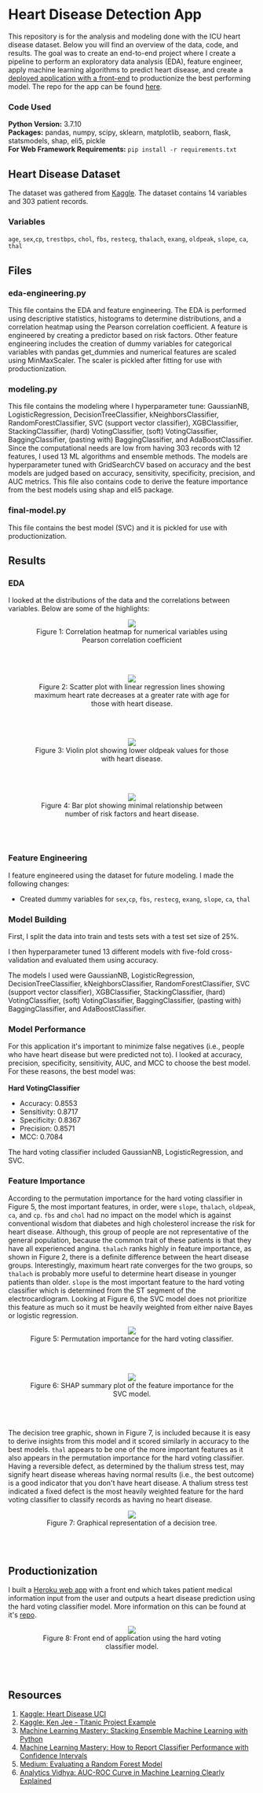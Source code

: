 # Heart Disease Detection App

This repository is for the analysis and modeling done with the ICU heart disease dataset. Below you will find an overview of the data, code, and results. The goal was to create an end-to-end project where I create a pipeline to perform an exploratory data analysis (EDA), feature engineer, apply machine learning algorithms to predict heart disease, and create a [deployed application with a front-end](https://predict-heart-diseases.herokuapp.com/) to productionize the best performing model. The repo for the app can be found [here](https://github.com/MichaelBryantDS/heart-disease-pred-app).

### Code Used 

**Python Version:** 3.7.10 <br />
**Packages:** pandas, numpy, scipy, sklearn, matplotlib, seaborn, flask, statsmodels, shap, eli5, pickle<br />
**For Web Framework Requirements:**  ```pip install -r requirements.txt```  

## Heart Disease Dataset

The dataset was gathered from [Kaggle](https://www.kaggle.com/ronitf/heart-disease-uci). The dataset contains 14 variables and 303 patient records.

### Variables

`age`, `sex`,`cp`, `trestbps`, `chol`, `fbs`, `restecg`, `thalach`, `exang`, `oldpeak`, `slope`, `ca`, `thal`

## Files

### eda-engineering.py

This file contains the EDA and feature engineering. The EDA is performed using descriptive statistics, histograms to determine distributions, and a correlation heatmap using the Pearson correlation coefficient. A feature is engineered by creating a predictor based on risk factors. Other feature engineering includes the creation of dummy variables for categorical variables with pandas get_dummies and numerical features are scaled using MinMaxScaler. The scaler is pickled after fitting for use with productionization.

### modeling.py

This file contains the modeling where I hyperparameter tune: GaussianNB, LogisticRegression, DecisionTreeClassifier, kNeighborsClassifier, RandomForestClassifier, SVC (support vector classifier), XGBClassifier, StackingClassifier, (hard) VotingClassifier, (soft) VotingClassifier, BaggingClassifier, (pasting with) BaggingClassifier, and AdaBoostClassifier. Since the computational needs are low from having 303 records with 12 features, I used 13 ML algorithms and ensemble methods. The models are hyperparameter tuned with GridSearchCV based on accuracy and the best models are judged based on accuracy, sensitivity, specificity, precision, and AUC metrics. This file also contains code to derive the feature importance from the best models using shap and eli5 package.

### final-model.py

This file contains the best model (SVC) and it is pickled for use with productionization.

## Results

### EDA

I looked at the distributions of the data and the correlations between variables. Below are some of the highlights:

<div align="center">
  
<figure>
<img src="images/cor-heatmap.jpg"><br/>
  <figcaption>Figure 1: Correlation heatmap for numerical variables using Pearson correlation coefficient</figcaption>
</figure>
<br/><br/>
  
</div>

<div align="center">
  
<figure>
<img src="images/thalach-age-target.jpg"><br/>
  <figcaption>Figure 2: Scatter plot with linear regression lines showing maximum heart rate decreases at a greater rate with age for those with heart disease.</figcaption>
</figure>
<br/><br/>
  
</div>

<div align="center">
  
<figure>
<img src="images/oldpeak-target.jpg"><br/>
  <figcaption>Figure 3: Violin plot showing lower oldpeak values for those with heart disease.</figcaption>
</figure>
<br/><br/>
  
</div>

<div align="center">
  
<figure>
<img src="images/risk-factors-target.jpg"><br/>
  <figcaption>Figure 4: Bar plot showing minimal relationship between number of risk factors and heart disease.</figcaption>
</figure>
<br/><br/>
  
</div>

### Feature Engineering

I feature engineered using the dataset for future modeling. I made the following changes:
* Created dummy variables for `sex`,`cp`, `fbs`, `restecg`, `exang`, `slope`, `ca`, `thal`

### Model Building

First, I split the data into train and tests sets with a test set size of 25%.

I then hyperparameter tuned 13 different models with five-fold cross-validation and evaluated them using accuracy.

The models I used were GaussianNB, LogisticRegression, DecisionTreeClassifier, kNeighborsClassifier, RandomForestClassifier, SVC (support vector classifier), XGBClassifier, StackingClassifier, (hard) VotingClassifier, (soft) VotingClassifier, BaggingClassifier, (pasting with) BaggingClassifier, and AdaBoostClassifier.

### Model Performance

For this application it's important to minimize false negatives (i.e., people who have heart disease but were predicted not to). I looked at accuracy, precision, specificity, sensitivity, AUC, and MCC to choose the best model. For these reasons, the best model was:
<br/><br/>
**Hard VotingClassifier**
* Accuracy: 0.8553
* Sensitivity: 0.8717
* Specificity: 0.8367
* Precision: 0.8571
* MCC: 0.7084

The hard voting classifier included GaussianNB, LogisticRegression, and SVC.

### Feature Importance

According to the permutation importance for the hard voting classifier in Figure 5, the most important features, in order, were `slope`, `thalach`, `oldpeak`, `ca`, and `cp`. `fbs` and `chol` had no impact on the model which is against conventional wisdom that diabetes and high cholesterol increase the risk for heart disease. Although, this group of people are not representative of the general population, because the common trait of these patients is that they have all experienced angina. `thalach` ranks highly in feature importance, as shown in Figure 2, there is a definite difference between the heart disease groups. Interestingly, maximum heart rate converges for the two groups, so `thalach` is probably more useful to determine heart disease in younger patients than older. `slope` is the most important feature to the hard voting classifier which is determined from the ST segment of the electrocardiogram. Looking at Figure 6, the SVC model does not prioritize this feature as much so it must be heavily weighted from either naive Bayes or logistic regression.

<div align="center">
  
<figure>
<img src="images/perm-import-hv.JPG"><br/>
  <figcaption>Figure 5: Permutation importance for the hard voting classifier.</figcaption>
</figure>
<br/><br/>
  
</div>

<div align="center">
  
<figure>
<img src="images/shap-svc.jpg"><br/>
  <figcaption>Figure 6: SHAP summary plot of the feature importance for the SVC model.</figcaption>
</figure>
<br/><br/>
  
</div>

The decision tree graphic, shown in Figure 7, is included because it is easy to derive insights from this model and it scored similarly in accuracy to the best models. `thal` appears to be one of the more important features as it also appears in the permutation importance for the hard voting classifier. Having a reversible defect, as determined by the thalium stress test, may signify heart disease whereas having normal results (i.e., the best outcome) is a good indicator that you don't have heart disease. A thalium stress test indicated a fixed defect is the most heavily weighted feature for the hard voting classifier to classify records as having no heart disease.

<div align="center">

<figure>
<img src="images/dt.jpg"><br/>
  <figcaption>Figure 7: Graphical representation of a decision tree.</figcaption>
</figure>
<br/><br/>
  
</div>

## Productionization

I built a [Heroku web app](https://predict-heart-diseases.herokuapp.com/) with a front end which takes patient medical information input from the user and outputs a heart disease prediction using the hard voting classifier model. More information on this can be found at it's [repo](https://github.com/MichaelBryantDS/heart-disease-pred-app).

<div align="center">
  
<figure>
<img src="images/frontend.JPG"><br/>
  <figcaption>Figure 8: Front end of application using the hard voting classifier model.</figcaption>
</figure>
<br/><br/>
  
</div>

## Resources

1. [Kaggle: Heart Disease UCI](https://www.kaggle.com/ronitf/heart-disease-uci)
2. [Kaggle: Ken Jee - Titanic Project Example](https://www.kaggle.com/kenjee/titanic-project-example)
3. [Machine Learning Mastery: Stacking Ensemble Machine Learning with Python](https://machinelearningmastery.com/stacking-ensemble-machine-learning-with-python/)
4. [Machine Learning Mastery: How to Report Classifier Performance with Confidence Intervals](https://machinelearningmastery.com/report-classifier-performance-confidence-intervals/)
5. [Medium: Evaluating a Random Forest Model](https://medium.com/analytics-vidhya/evaluating-a-random-forest-model-9d165595ad56)
6. [Analytics Vidhya: AUC-ROC Curve in Machine Learning Clearly Explained](https://www.analyticsvidhya.com/blog/2020/06/auc-roc-curve-machine-learning/)
